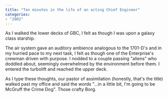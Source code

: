 ```yaml
---
title: "Ten minutes in the life of an acting Chief Engineer"
categories:
- "2002"
---
```


As I walked the lower decks of GBC, I felt as though I was upon a galaxy class starship.

The air system gave an auditory ambience analogous to the 1701-D's and in my hurried pace to my next task, I felt as though one of the Enterprise's crewman driven with purpose. I nodded to a couple passing "aliens" who doddled about, seemingly overwhelmed by the environment before them. I entered the turbolift and reached the upper deck.

As I type these thoughts, our pastor of assimilation (honestly, that's the title) walked past my office and said the words "...in a little bit, I'm going to be McGruff the Crime Dog". Those crafty Borg.